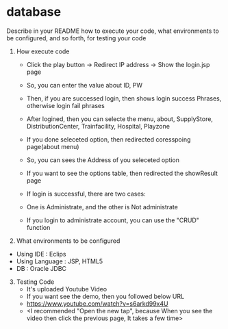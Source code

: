 # database
Describe in your README how to execute your code, what environments to be configured, and so forth, for testing your code

1. How execute code
   - Click the play button -> Redirect IP address -> Show the login.jsp page
   - So, you can enter the value about ID, PW
   - Then, if you are successed login, then shows login success Phrases, otherwise login fail phrases
   - After logined, then you can selecte the menu, about, SupplyStore, DistributionCenter, Trainfacility, Hospital, Playzone
   - If you done seleceted option, then redirected coresspoing page(about menu)
   - So, you can sees the Address of you seleceted option
   - If you want to see the options table, then redirected the showResult page
  
   - If login is successful, there are two cases:
   - One is Administrate, and the other is Not administrate
   - If you login to administrate account, you can use the "CRUD" function
  
2. What environments to be configured
  - Using IDE : Eclips
  - Using Language : JSP, HTML5
  - DB : Oracle JDBC

3. Testing Code
   - It's uploaded Youtube Video
   - If you want see the demo, then you followed below URL
   - https://www.youtube.com/watch?v=s6arkd99x4U
   - <I recommended "Open the new tap", because When you see the video then click the previous page, It takes a few time>
